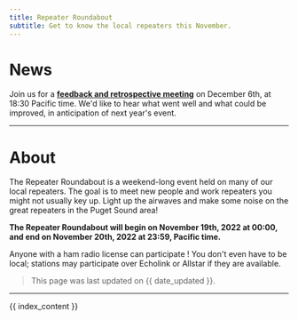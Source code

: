 ```yaml
---
title: Repeater Roundabout
subtitle: Get to know the local repeaters this November.
---
```


# News

Join us for a **[feedback and retrospective meeting](https://us06web.zoom.us/j/81213138989?pwd=VkwxY1FEOFV5ajhTMzA4aHY2NXhXQT09)** on December 6th, at 18:30 Pacific time. We'd like to hear what went well and what could be improved, in anticipation of next year's event.

---

# About

The Repeater Roundabout is a weekend-long event held on many of our local repeaters. The goal is to meet new people and work repeaters you might not usually key up. Light up the airwaves and make some noise on the great repeaters in the Puget Sound area!

**The Repeater Roundabout will begin on November 19th, 2022 at 00:00, and end on November 20th, 2022 at 23:59, Pacific time.**

Anyone with a ham radio license can participate ! You don't even have to be local; stations may participate over Echolink or Allstar if they are available.

> This page was last updated on {{ date_updated }}.

---

{{ index_content }}
